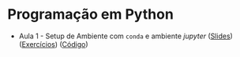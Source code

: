 # Programação em Python

* Aula 1 - Setup de Ambiente com `conda` e ambiente *jupyter* ([Slides](https://github.com/ai2-education-fiep-turma-4/02-programacao-python/raw/main/slides/aula1/02_python.pdf)) ([Exercícios](https://github.com/ai2-education-fiep-turma-4/02-programacao-python/blob/main/exercicios/aula1)) ([Código](https://github.com/ai2-education-fiep-turma-4/02-programacao-python/blob/main/src/aula1))

